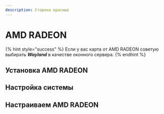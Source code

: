 ```yaml
---
description: Сторона красных
---
```


# AMD RADEON

{% hint style="success" %}
Если у вас карта от AMD RADEON советую выбирать _**Wayland**_ в качестве оконного сервера.&#x20;
{% endhint %}

## Установка AMD RADEON

## Настройка системы

## Настраиваем AMD RADEON&#x20;
